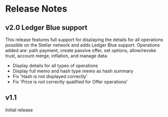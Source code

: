 # Release Notes

## v2.0 Ledger Blue support

This release features full support for displaying the details for all operations possible on the Stellar network and adds Ledger Blue support.
Operations added are: path payment, create passive offer, set options, allow/revoke trust, account merge, inflation, and manage data.

- Display details for all types of operations
- Display full memo and hash type memo as hash summary
- Fix 'Hash is not displayed correctly'
- Fix 'Price is not correctly qualified for Offer operations'

## v1.1
Initial release
